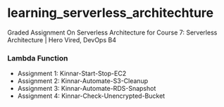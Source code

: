 # learning_serverless_architechture
Graded Assignment On Serverless Architecture for Course 7: Serverless Architecture | Hero Vired, DevOps B4

### Lambda Function
 - Assignment 1: Kinnar-Start-Stop-EC2
 - Assignment 2: Kinnar-Automate-S3-Cleanup
 - Assignment 3: Kinnar-Automate-RDS-Snapshot
 - Assignment 4: Kinnar-Check-Unencrypted-Bucket
